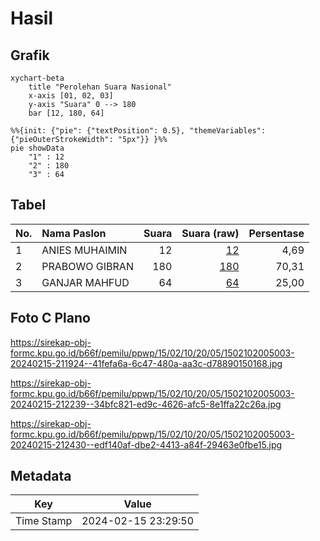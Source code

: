 # Hasil

## Grafik

```mermaid
xychart-beta
    title "Perolehan Suara Nasional"
    x-axis [01, 02, 03]
    y-axis "Suara" 0 --> 180
    bar [12, 180, 64]
```

```mermaid
%%{init: {"pie": {"textPosition": 0.5}, "themeVariables": {"pieOuterStrokeWidth": "5px"}} }%%
pie showData
    "1" : 12
    "2" : 180
    "3" : 64
```

## Tabel

| No. | Nama Paslon    | Suara | Suara (raw) | Persentase |
|:--- |:-------------- | -----:| -----------:| ----------:|
| 1   | ANIES MUHAIMIN | 12    | [12][p-1]   | 4,69       |
| 2   | PRABOWO GIBRAN | 180   | [180][p-2]  | 70,31      |
| 3   | GANJAR MAHFUD  | 64    | [64][p-3]   | 25,00      |


[p-1]: https://github.com/gigit-pemilu/pemilu-2024/blob/main/pilpres/hitung-suara/sub/15-jambi/sub/02--merangin/sub/10-bangko-barat/sub/2005-bukit-beringin/sub/003-tps/sub/paslon-1.txt
[p-2]: https://github.com/gigit-pemilu/pemilu-2024/blob/main/pilpres/hitung-suara/sub/15-jambi/sub/02--merangin/sub/10-bangko-barat/sub/2005-bukit-beringin/sub/003-tps/sub/paslon-2.txt
[p-3]: https://github.com/gigit-pemilu/pemilu-2024/blob/main/pilpres/hitung-suara/sub/15-jambi/sub/02--merangin/sub/10-bangko-barat/sub/2005-bukit-beringin/sub/003-tps/sub/paslon-3.txt

## Foto C Plano

https://sirekap-obj-formc.kpu.go.id/b66f/pemilu/ppwp/15/02/10/20/05/1502102005003-20240215-211924--41fefa6a-6c47-480a-aa3c-d78890150168.jpg

https://sirekap-obj-formc.kpu.go.id/b66f/pemilu/ppwp/15/02/10/20/05/1502102005003-20240215-212239--34bfc821-ed9c-4626-afc5-8e1ffa22c26a.jpg

https://sirekap-obj-formc.kpu.go.id/b66f/pemilu/ppwp/15/02/10/20/05/1502102005003-20240215-212430--edf140af-dbe2-4413-a84f-29463e0fbe15.jpg


## Metadata

| Key        | Value               |
| ---------- | ------------------- |
| Time Stamp | 2024-02-15 23:29:50 |



